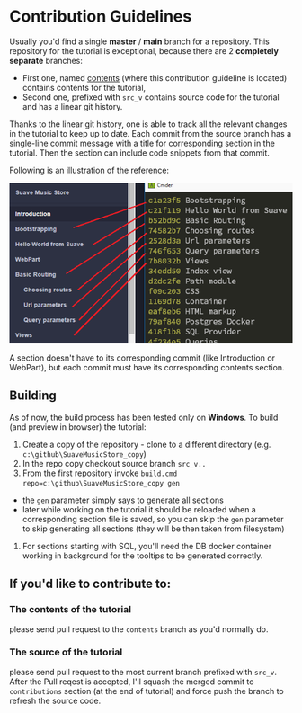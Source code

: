 # Contribution Guidelines

Usually you'd find a single **master** / **main** branch for a repository.
This repository for the tutorial is exceptional, because there are 2 **completely separate** branches:

* First one, named [contents](https://github.com/theimowski/SuaveMusicStore/tree/contents) (where this contribution guideline is located) contains contents for the tutorial,
* Second one, prefixed with `src_v` contains source code for the tutorial and has a linear git history.

Thanks to the linear git history, one is able to track all the relevant changes in the tutorial to keep up to date.
Each commit from the source branch has a single-line commit message with a title for corresponding section in the tutorial.
Then the section can include code snippets from that commit.

Following is an illustration of the reference:

![commit as section](commit_as_section.png)

A section doesn't have to its corresponding commit (like Introduction or WebPart), but each commit must have its corresponding contents section.

## Building

As of now, the build process has been tested only on **Windows**.
To build (and preview in browser) the tutorial:

1. Create a copy of the repository - clone to a different directory (e.g. `c:\github\SuaveMusicStore_copy`)
1. In the repo copy checkout source branch `src_v..`
1. From the first repository invoke `build.cmd repo=c:\github\SuaveMusicStore_copy gen`
  * the `gen` parameter simply says to generate all sections
  * later while working on the tutorial it should be reloaded when a corresponding section file is saved, so you can skip the `gen` parameter to skip generating all sections (they will be then taken from filesystem)
1. For sections starting with SQL, you'll need the DB docker container working in background for the tooltips to be generated correctly.

## If you'd like to contribute to:

### The contents of the tutorial

please send pull request to the `contents` branch as you'd normally do.


### The source of the tutorial

please send pull request to the most current branch prefixed with `src_v`. After the Pull reqest is accepted, I'll squash the merged commit to `contributions` section (at the end of tutorial) and force push the branch to refresh the source code.